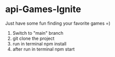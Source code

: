# api-Games-Ignite
Just have some fun finding your favorite games =)
1. Switch to "main" branch
2. git clone the project
3. run in terminal npm install
4. after run in terminal npm start
